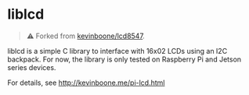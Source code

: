 # liblcd
> :warning: Forked from [kevinboone/lcd8547](https://github.com/kevinboone/lcd8547).

liblcd is a simple C library to interface with 16x02 LCDs using an I2C backpack.
For now, the library is only tested on Raspberry Pi and Jetson series devices.

For details, see http://kevinboone.me/pi-lcd.html  
